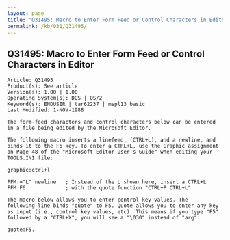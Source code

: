 ```yaml
---
layout: page
title: "Q31495: Macro to Enter Form Feed or Control Characters in Editor"
permalink: /kb/031/Q31495/
---
```


## Q31495: Macro to Enter Form Feed or Control Characters in Editor

	Article: Q31495
	Product(s): See article
	Version(s): 1.00 | 1.00
	Operating System(s): DOS | OS/2
	Keyword(s): ENDUSER | tar62237 | mspl13_basic
	Last Modified: 1-NOV-1988
	
	The form-feed characters and control characters below can be entered
	in a file being edited by the Microsoft Editor.
	
	The following macro inserts a linefeed, (CTRL+L), and a newline, and
	binds it to the F6 key. To enter a CTRL+L, use the Graphic assignment
	on Page 48 of the "Microsoft Editor User's Guide" when editing your
	TOOLS.INI file:
	
	graphic:ctrl+l
	
	FFM:="L" newline   ; Instead of the L shown here, insert a CTRL+L
	FFM:F6             ; with the quote function "CTRL+P CTRL+L"
	
	The macro below allows you to enter control key values. The
	following line binds "quote" to F5. Quote allows you to enter any key
	as input (i.e., control key values, etc). This means if you type "F5"
	followed by a "CTRL+X", you will see a "\030" instead of "arg":
	
	quote:F5.
